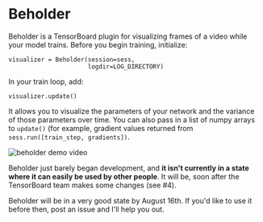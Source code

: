 # Beholder

Beholder is a TensorBoard plugin for visualizing frames of a video while your model trains. Before you begin training, initialize:

    visualizer = Beholder(session=sess,
                          logdir=LOG_DIRECTORY)

In your train loop, add:

    visualizer.update()

It allows you to visualize the parameters of your network and the variance of those parameters over time. You can also pass in a list of numpy arrays to `update()` (for example, gradient values returned from `sess.run([train_step, gradients])`.

![beholder demo video](https://raw.githubusercontent.com/chrisranderson/beholder/master/demo.gif)

Beholder just barely began development, and **it isn't currently in a state where it can easily be used by other people**. It will be, soon after the TensorBoard team makes some changes (see #4).

Beholder will be in a very good state by August 16th. If you'd like to use it before then, post an issue and I'll help you out.
